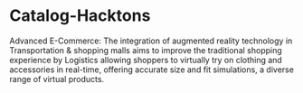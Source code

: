 # Catalog-Hacktons
Advanced E-Commerce: The integration of augmented reality technology in  Transportation &amp; shopping malls aims to improve the traditional shopping experience by Logistics  allowing shoppers to virtually try on clothing and accessories in real-time,  offering accurate size and fit simulations, a diverse range of virtual products.
